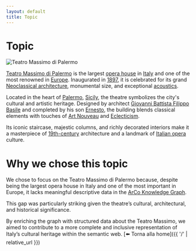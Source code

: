 ```yaml
---
layout: default
title: Topic
---
```



# Topic

![Teatro Massimo di Palermo](https://images.pexels.com/photos/12615316/pexels-photo-12615316.jpeg)

[Teatro Massimo di Palermo](https://it.wikipedia.org/wiki/Teatro_Massimo_Vittorio_Emanuele) is the largest [opera house](https://en.wikipedia.org/wiki/Opera_house) in [Italy](https://en.wikipedia.org/wiki/Italy) and one of the most renowned in [Europe](https://en.wikipedia.org/wiki/Europe). Inaugurated in [1897](https://en.wikipedia.org/wiki/1897), it is celebrated for its grand [Neoclassical architecture](https://en.wikipedia.org/wiki/Neoclassical_architecture), monumental size, and exceptional [acoustics](https://en.wikipedia.org/wiki/Acoustics). 

Located in the heart of [Palermo](https://en.wikipedia.org/wiki/Palermo), [Sicily](https://en.wikipedia.org/wiki/Sicily), the theatre symbolizes the city's cultural and artistic heritage. Designed by architect [Giovanni Battista Filippo Basile](https://en.wikipedia.org/wiki/Giovan_Battista_Filippo_Basile) and completed by his son [Ernesto](https://en.wikipedia.org/wiki/Ernesto_Basile), the building blends classical elements with touches of [Art Nouveau](https://en.wikipedia.org/wiki/Art_Nouveau) and [Eclecticism](https://en.wikipedia.org/wiki/Eclecticism). 

Its iconic staircase, majestic columns, and richly decorated interiors make it a masterpiece of [19th-century](https://en.wikipedia.org/wiki/19th_century) architecture and a landmark of [Italian opera](https://en.wikipedia.org/wiki/Italian_opera) culture.


# Why we chose this topic
We chose to focus on the Teatro Massimo di Palermo because, despite being the largest opera house in Italy and one of the most important in Europe, it lacks meaningful descriptive data in the [ArCo Knowledge Graph](https://dati.beniculturali.it/arco/index.php). 

This gap was particularly striking given the theatre’s cultural, architectural, and historical significance. 

By enriching the graph with structured data about the Teatro Massimo, we aimed to contribute to a more complete and inclusive representation of Italy’s cultural heritage within the semantic web.
[⬅️ Torna alla home]({{ '/' | relative_url }})
